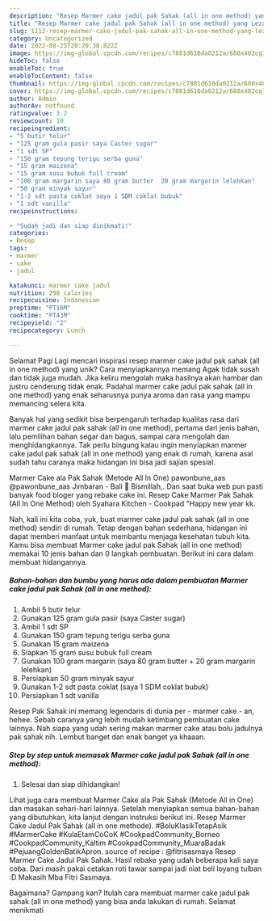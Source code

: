 ```yaml
---
description: "Resep Marmer cake jadul pak Sahak (all in one method) yang Lezat, Mantap"
title: "Resep Marmer cake jadul pak Sahak (all in one method) yang Lezat, Mantap"
slug: 1112-resep-marmer-cake-jadul-pak-sahak-all-in-one-method-yang-lezat-mantap
category: Uncategorized
date: 2022-08-25T20:20:38.822Z
image: https://img-global.cpcdn.com/recipes/c7881d610da0212a/680x482cq70/marmer-cake-jadul-pak-sahak-all-in-one-method-foto-resep-utama.jpg
hideToc: false
enableToc: true
enableTocContent: false
thumbnail: https://img-global.cpcdn.com/recipes/c7881d610da0212a/680x482cq70/marmer-cake-jadul-pak-sahak-all-in-one-method-foto-resep-utama.jpg
cover: https://img-global.cpcdn.com/recipes/c7881d610da0212a/680x482cq70/marmer-cake-jadul-pak-sahak-all-in-one-method-foto-resep-utama.jpg
author: Admin
authorAv: notfound
ratingvalue: 3.2
reviewcount: 19
recipeingredient:
- "5 butir telur"
- "125 gram gula pasir saya Caster sugar"
- "1 sdt SP"
- "150 gram tepung terigu serba guna"
- "15 gram maizena"
- "15 gram susu bubuk full cream"
- "100 gram margarin saya 80 gram butter  20 gram margarin lelehkan"
- "50 gram minyak sayur"
- "1-2 sdt pasta coklat saya 1 SDM coklat bubuk"
- "1 sdt vanilla"
recipeinstructions:

- "Sudah jadi dan siap dinikmati!"
categories:
- Resep
tags:
- marmer
- cake
- jadul

katakunci: marmer cake jadul 
nutrition: 290 calories
recipecuisine: Indonesian
preptime: "PT16M"
cooktime: "PT43M"
recipeyield: "2"
recipecategory: Lunch

---
```



Selamat Pagi Lagi mencari inspirasi resep marmer cake jadul pak sahak (all in one method) yang unik? Cara menyiapkannya memang Agak tidak susah dan tidak juga mudah. Jika keliru mengolah maka hasilnya akan hambar dan justru cenderung tidak enak. Padahal marmer cake jadul pak sahak (all in one method) yang enak seharusnya punya aroma dan rasa yang mampu memancing selera kita.


Banyak hal yang sedikit bisa berpengaruh terhadap kualitas rasa dari marmer cake jadul pak sahak (all in one method), pertama dari jenis bahan, lalu pemilihan bahan segar dan bagus, sampai cara mengolah dan menghidangkannya. Tak perlu bingung kalau ingin menyiapkan marmer cake jadul pak sahak (all in one method) yang enak di rumah, karena asal sudah tahu caranya maka hidangan ini bisa jadi sajian spesial.

Marmer Cake ala Pak Sahak (Metode All In One) pawonbune_aas @pawonbune_aas Jimbaran - Bali 💐 Bismillah,. Dan saat buka web pun pasti banyak food bloger yang rebake cake ini. Resep Cake Marmer Pak Sahak (All In One Method) oleh Syahara Kitchen - Cookpad &#34;Happy new year kk.


Nah, kali ini kita coba, yuk, buat marmer cake jadul pak sahak (all in one method) sendiri di rumah. Tetap dengan bahan sederhana, hidangan ini dapat memberi manfaat untuk membantu menjaga kesehatan tubuh kita. Kamu bisa membuat Marmer cake jadul pak Sahak (all in one method) memakai 10 jenis bahan dan 0 langkah pembuatan. Berikut ini cara dalam membuat hidangannya.

<!--inarticleads1-->

##### Bahan-bahan dan bumbu yang harus ada dalam pembuatan Marmer cake jadul pak Sahak (all in one method):

1. Ambil 5 butir telur
1. Gunakan 125 gram gula pasir (saya Caster sugar)
1. Ambil 1 sdt SP
1. Gunakan 150 gram tepung terigu serba guna
1. Gunakan 15 gram maizena
1. Siapkan 15 gram susu bubuk full cream
1. Gunakan 100 gram margarin (saya 80 gram butter + 20 gram margarin lelehkan)
1. Persiapkan 50 gram minyak sayur
1. Gunakan 1-2 sdt pasta coklat (saya 1 SDM coklat bubuk)
1. Persiapkan 1 sdt vanilla


Resep Pak Sahak ini memang legendaris di dunia per - marmer cake - an, hehee. Sebab caranya yang lebih mudah ketimbang pembuatan cake lainnya. Nah siapa yang udah sering makan marmer cake atau bolu jadulnya pak sahak nih. Lembut banget dan enak banget ya khaaan. 

<!--inarticleads2-->

##### Step by step untuk memasak Marmer cake jadul pak Sahak (all in one method):


1. Selesai dan siap dihidangkan!

Lihat juga cara membuat Marmer Cake ala Pak Sahak (Metode All in One) dan masakan sehari-hari lainnya. Setelah menyiapkan semua bahan-bahan yang dibutuhkan, kita lanjut dengan instruksi berikut ini. Resep Marmer Cake Jadul Pak Sahak (all in one methode). #BoluKlasikTetapAsik #MarmerCake #KulaEtamCoCoK #CookpadCommunity_Borneo #CookpadCommunity_Kaltim #CookpadCommunity_MuaraBadak #PejuangGoldenBatikApron. source of recipe : @fitrisasmaya Resep Marmer Cake Jadul Pak Sahak. Hasil rebake yang udah beberapa kali saya coba. Dari masih pakai cetakan roti tawar sampai jadi niat beli loyang tulban :D Makasih Mba Fitri Sasmaya. 

Bagaimana? Gampang kan? Itulah cara membuat marmer cake jadul pak sahak (all in one method) yang bisa anda lakukan di rumah. Selamat menikmati
